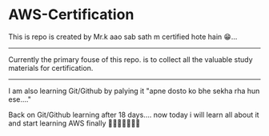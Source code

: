 # AWS-Certification
This is repo is created by Mr.k
aao sab sath m certified hote hain 😁...

-------
Currently the primary fouse of this repo. is to collect all the valuable study materials for certification.

----------
I am also learning Git/Github by palying it "apne dosto ko bhe sekha rha hun ese...."

Back on Git/Github learning after 18 days.... now today i will learn all about it and start learning AWS finally 
🤗😎😎💯🤩🤩🤩

